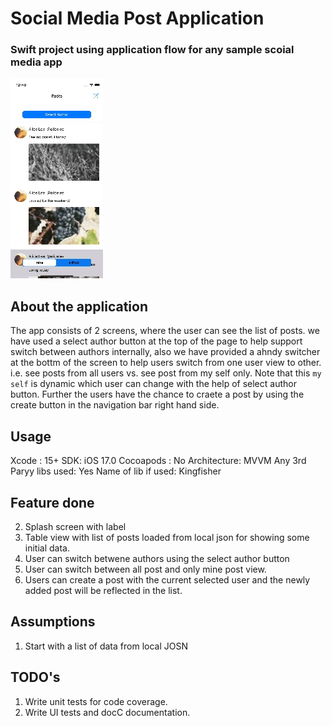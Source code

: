 # Social Media Post Application
### Swift project using application flow for any sample scoial media app


![social-media-app](https://raw.githubusercontent.com/kishorepran/social-media-app/master/social-media-demo.gif)


## About the application
The app consists of 2 screens, where the user can see the list of posts. we have used a select author button at the top of the page to help support switch between authors internally, also we have provided a ahndy switcher at the bottm of the screen to help users switch from one user view to other. i.e. see posts from all users vs. see post from my self only. Note that this `my self` is dynamic which user can change with the help of select author button. Further the users have the chance to craete a post by using the create button in the navigation bar right hand side.

## Usage
Xcode : 15+
SDK: iOS 17.0
Cocoapods : No
Architecture: MVVM
Any 3rd Paryy libs used: Yes
Name of lib if used: Kingfisher

## Feature done
2. Splash screen with label
3. Table view with list of posts loaded from local json for showing some initial data.
1. User can switch betwene authors using the select author button
4. User can switch between all post and only mine post view.
5. Users can create a post with the current selected user and the newly added post will be reflected in the list.



## Assumptions
1. Start with a list of data from local JOSN


## TODO's

1. Write unit tests for code coverage.
2. Write UI tests and docC documentation.
